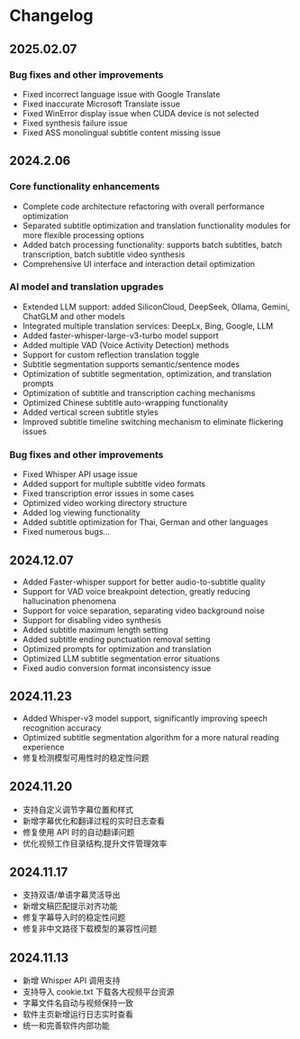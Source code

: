 # Changelog

## 2025.02.07

### Bug fixes and other improvements

- Fixed incorrect language issue with Google Translate
- Fixed inaccurate Microsoft Translate issue
- Fixed WinError display issue when CUDA device is not selected
- Fixed synthesis failure issue
- Fixed ASS monolingual subtitle content missing issue

## 2024.2.06

### Core functionality enhancements

- Complete code architecture refactoring with overall performance optimization
- Separated subtitle optimization and translation functionality modules for more flexible processing options
- Added batch processing functionality: supports batch subtitles, batch transcription, batch subtitle video synthesis
- Comprehensive UI interface and interaction detail optimization

### AI model and translation upgrades

- Extended LLM support: added SiliconCloud, DeepSeek, Ollama, Gemini, ChatGLM and other models
- Integrated multiple translation services: DeepLx, Bing, Google, LLM
- Added faster-whisper-large-v3-turbo model support
- Added multiple VAD (Voice Activity Detection) methods
- Support for custom reflection translation toggle
- Subtitle segmentation supports semantic/sentence modes
- Optimization of subtitle segmentation, optimization, and translation prompts
- Optimization of subtitle and transcription caching mechanisms
- Optimized Chinese subtitle auto-wrapping functionality
- Added vertical screen subtitle styles
- Improved subtitle timeline switching mechanism to eliminate flickering issues

### Bug fixes and other improvements

- Fixed Whisper API usage issue
- Added support for multiple subtitle video formats
- Fixed transcription error issues in some cases
- Optimized video working directory structure
- Added log viewing functionality
- Added subtitle optimization for Thai, German and other languages
- Fixed numerous bugs...

## 2024.12.07

- Added Faster-whisper support for better audio-to-subtitle quality
- Support for VAD voice breakpoint detection, greatly reducing hallucination phenomena
- Support for voice separation, separating video background noise
- Support for disabling video synthesis
- Added subtitle maximum length setting
- Added subtitle ending punctuation removal setting
- Optimized prompts for optimization and translation
- Optimized LLM subtitle segmentation error situations
- Fixed audio conversion format inconsistency issue

## 2024.11.23

- Added Whisper-v3 model support, significantly improving speech recognition accuracy
- Optimized subtitle segmentation algorithm for a more natural reading experience
- 修复检测模型可用性时的稳定性问题

## 2024.11.20

- 支持自定义调节字幕位置和样式
- 新增字幕优化和翻译过程的实时日志查看
- 修复使用 API 时的自动翻译问题
- 优化视频工作目录结构,提升文件管理效率

## 2024.11.17

- 支持双语/单语字幕灵活导出
- 新增文稿匹配提示对齐功能
- 修复字幕导入时的稳定性问题
- 修复非中文路径下载模型的兼容性问题

## 2024.11.13

- 新增 Whisper API 调用支持
- 支持导入 cookie.txt 下载各大视频平台资源
- 字幕文件名自动与视频保持一致
- 软件主页新增运行日志实时查看
- 统一和完善软件内部功能
